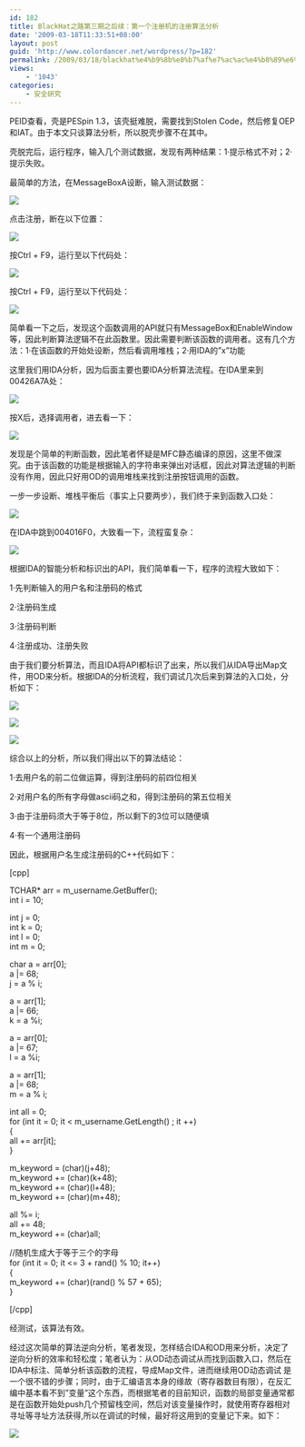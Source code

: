 ```yaml
---
id: 182
title: BlackHat之路第三期之后续：第一个注册机的注册算法分析
date: '2009-03-18T11:33:51+08:00'
layout: post
guid: 'http://www.colordancer.net/wordpress/?p=182'
permalink: /2009/03/18/blackhat%e4%b9%8b%e8%b7%af%e7%ac%ac%e4%b8%89%e6%9c%9f%e4%b9%8b%e5%90%8e%e7%bb%ad%ef%bc%9a%e7%ac%ac%e4%b8%80%e4%b8%aa%e6%b3%a8%e5%86%8c%e6%9c%ba%e7%9a%84%e6%b3%a8%e5%86%8c%e7%ae%97%e6%b3%95%e5%88%86/
views:
    - '1043'
categories:
    - 安全研究
---
```


PEID查看，壳是PESpin 1.3，该壳挺难脱，需要找到Stolen Code，然后修复OEP和IAT。由于本文只谈算法分析，所以脱壳步骤不在其中。

壳脱完后，运行程序，输入几个测试数据，发现有两种结果：1·提示格式不对；2·提示失败。

最简单的方法，在MessageBoxA设断，输入测试数据：

[![](http://www.colordancer.net/blog/wp-content/uploads/2011/06/061911_0811_31.jpg)](http://photo.blog.sina.com.cn/showpic.html)

点击注册，断在以下位置：

[![](http://www.colordancer.net/blog/wp-content/uploads/2011/06/061911_0811_32.jpg)](http://photo.blog.sina.com.cn/showpic.html)

按Ctrl + F9，运行至以下代码处：

[![](http://www.colordancer.net/blog/wp-content/uploads/2011/06/061911_0811_33.jpg)](http://photo.blog.sina.com.cn/showpic.html)

按Ctrl + F9，运行至以下代码处：

[![](http://www.colordancer.net/blog/wp-content/uploads/2011/06/061911_0811_34.jpg)](http://photo.blog.sina.com.cn/showpic.html)

简单看一下之后，发现这个函数调用的API就只有MessageBox和EnableWindow等，因此判断算法逻辑不在此函数里。因此需要判断该函数的调用者。这有几个方法：1·在该函数的开始处设断，然后看调用堆栈；2·用IDA的”x”功能

这里我们用IDA分析，因为后面主要也要IDA分析算法流程。在IDA里来到00426A7A处：

[![](http://www.colordancer.net/blog/wp-content/uploads/2011/06/061911_0811_35.jpg)](http://photo.blog.sina.com.cn/showpic.html)

按X后，选择调用者，进去看一下：

[![](http://www.colordancer.net/blog/wp-content/uploads/2011/06/061911_0811_36.jpg)](http://photo.blog.sina.com.cn/showpic.html)

发现是个简单的判断函数，因此笔者怀疑是MFC静态编译的原因，这里不做深究。由于该函数的功能是根据输入的字符串来弹出对话框，因此对算法逻辑的判断没有作用，因此只好用OD的调用堆栈来找到注册按钮调用的函数。

一步一步设断、堆栈平衡后（事实上只要两步），我们终于来到函数入口处：

[![](http://www.colordancer.net/blog/wp-content/uploads/2011/06/061911_0811_37.jpg)](http://photo.blog.sina.com.cn/showpic.html)

在IDA中跳到004016F0，大致看一下，流程蛮复杂：

[![](http://www.colordancer.net/blog/wp-content/uploads/2011/06/061911_0811_38.jpg)](http://photo.blog.sina.com.cn/showpic.html)

根据IDA的智能分析和标识出的API，我们简单看一下，程序的流程大致如下：

1·先判断输入的用户名和注册码的格式

2·注册码生成

3·注册码判断

4·注册成功、注册失败

由于我们要分析算法，而且IDA将API都标识了出来，所以我们从IDA导出Map文件，用OD来分析。根据IDA的分析流程，我们调试几次后来到算法的入口处，分析如下：

[![](http://www.colordancer.net/blog/wp-content/uploads/2011/06/061911_0811_39.jpg)](http://photo.blog.sina.com.cn/showpic.html)

[![](http://www.colordancer.net/blog/wp-content/uploads/2011/06/061911_0811_310.jpg)](http://photo.blog.sina.com.cn/showpic.html)

[![](http://www.colordancer.net/blog/wp-content/uploads/2011/06/061911_0811_311.jpg)](http://photo.blog.sina.com.cn/showpic.html)

综合以上的分析，所以我们得出以下的算法结论：

1·去用户名的前二位做运算，得到注册码的前四位相关

2·对用户名的所有字母做ascii码之和，得到注册码的第五位相关

3·由于注册码须大于等于8位，所以剩下的3位可以随便填

4·有一个通用注册码

因此，根据用户名生成注册码的C++代码如下：

\[cpp\]

TCHAR\* arr = m\_username.GetBuffer();  
int i = 10;

int j = 0;  
int k = 0;  
int l = 0;  
int m = 0;

char a = arr\[0\];  
a |= 68;  
j = a % i;

a = arr\[1\];  
a |= 66;  
k = a %i;

a = arr\[0\];  
a |= 67;  
l = a %i;

a = arr\[1\];  
a |= 68;  
m = a % i;

int all = 0;  
for (int it = 0; it &lt; m\_username.GetLength() ; it ++)  
{  
all += arr\[it\];  
}

m\_keyword = (char)(j+48);  
m\_keyword += (char)(k+48);  
m\_keyword += (char)(l+48);  
m\_keyword += (char)(m+48);

all %= i;  
all += 48;  
m\_keyword += (char)all;

//随机生成大于等于三个的字母  
for (int it = 0; it &lt;= 3 + rand() % 10; it++)  
{  
m\_keyword += (char)(rand() % 57 + 65);  
}

\[/cpp\]

经测试，该算法有效。

经过这次简单的算法逆向分析，笔者发现，怎样结合IDA和OD用来分析，决定了逆向分析的效率和轻松度；笔者认为：从OD动态调试从而找到函数入口，然后在IDA中标注、简单分析该函数的流程，导成Map文件，进而继续用OD动态调试 是一个很不错的步骤；同时，由于汇编语言本身的缘故（寄存器数目有限），在反汇编中基本看不到”变量”这个东西，而根据笔者的目前知识，函数的局部变量通常都是在函数开始处push几个预留栈空间，然后对该变量操作时，就使用寄存器相对寻址等寻址方法获得,所以在调试的时候，最好将这用到的变量记下来。如下：

[![](http://www.colordancer.net/blog/wp-content/uploads/2011/06/061911_0811_312.jpg)](http://photo.blog.sina.com.cn/showpic.html)
